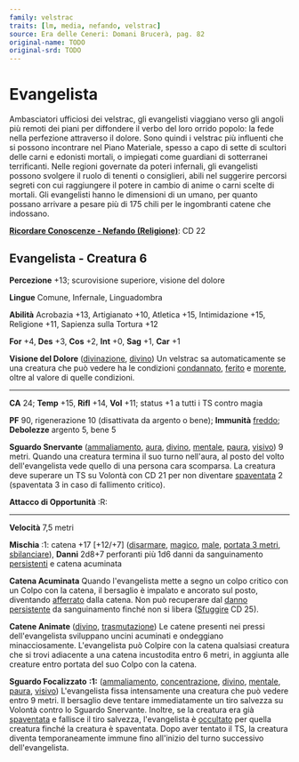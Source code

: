```yaml
---
family: velstrac
traits: [lm, media, nefando, velstrac]
source: Era delle Ceneri: Domani Brucerà, pag. 82
original-name: TODO
original-srd: TODO
---
```


# Evangelista

Ambasciatori ufficiosi dei velstrac, gli evangelisti viaggiano verso gli angoli
più remoti dei piani per diffondere il verbo del loro orrido popolo: la fede
nella perfezione attraverso il dolore. Sono quindi i velstrac più influenti che
si possono incontrare nel Piano Materiale, spesso a capo di sette di scultori
delle carni e edonisti mortali, o impiegati come guardiani di sotterranei
terrificanti. Nelle regioni governate da poteri infernali, gli evangelisti
possono svolgere il ruolo di tenenti o consiglieri, abili nel suggerire percorsi
segreti con cui raggiungere il potere in cambio di anime o carni scelte di
mortali. Gli evangelisti hanno le dimensioni di un umano, per quanto possano
arrivare a pesare più di 175 chili per le ingombranti catene che indossano.

**[Ricordare Conoscenze - Nefando (Religione)](/azioni/abilita/ricordare-conoscenze)**:
CD 22

## Evangelista - Creatura 6

**Percezione** +13; scurovisione superiore, visione del dolore

**Lingue** Comune, Infernale, Linguadombra

**Abilità** Acrobazia +13, Artigianato +10, Atletica +15, Intimidazione +15,
Religione +11, Sapienza sulla Tortura +12

**For** +4, **Des** +3, **Cos** +2, **Int** +0, **Sag** +1, **Car** +1

**Visione del Dolore** ([divinazione](/tratti/divinazione),
[divino](/tratti/divino)) Un velstrac sa automaticamente se una creatura che può
vedere ha le condizioni [condannato](/condizioni/condannato),
[ferito](/condizioni/ferito) e [morente](/tratti/morente), oltre al valore di
quelle condizioni.

---

**CA** 24; **Temp** +15, **Rifl** +14, **Vol** +11; status +1 a tutti i TS
contro magia

**PF** 90, rigenerazione 10 (disattivata da argento o bene); **Immunità**
[freddo](/tratti/freddo); **Debolezze** argento 5, bene 5

**Sguardo Snervante** ([ammaliamento](/tratti/ammaliamento),
[aura](/tratti/aura), [divino](/tratti/divino), [mentale](/tratti/mentale),
[paura](/tratti/paura), [visivo](/tratti/visivo)) 9 metri. Quando una creatura
termina il suo turno nell'aura, al posto del volto dell'evangelista vede quello
di una persona cara scomparsa. La creatura deve superare un TS su Volontà con CD
21 per non diventare [spaventata](/condizioni/spaventato) 2 (spaventata 3 in
caso di fallimento critico).

**Attacco di Opportunità** :R:

---

**Velocità** 7,5 metri

**Mischia** :1: catena +17 \[+12/+7] ([disarmare](/tratti/disarmare),
[magico](/tratti/magico), [male](/tratti/male),
[portata 3 metri](/tratti/portata), [sbilanciare](/tratti/sbilanciare)),
**Danni** 2d8+7 perforanti più 1d6 danni da sanguinamento
[persistenti](/condizioni/danno-persistente) e catena acuminata

**Catena Acuminata** Quando l'evangelista mette a segno un colpo critico con un
Colpo con la catena, il bersaglio è impalato e ancorato sul posto, diventando
[afferrato](/condizioni/afferrato) dalla catena. Non può recuperare dal
[danno persistente](/condizioni/danno-persistente) da sanguinamento finché non
si libera ([Sfuggire](/azioni/base/sfuggire) CD 25).

**Catene Animate** ([divino](/tratti/divino),
[trasmutazione](/tratti/trasmutazione)) Le catene presenti nei pressi
dell'evangelista sviluppano uncini acuminati e ondeggiano minacciosamente.
L'evangelista può Colpire con la catena qualsiasi creatura che si trovi
adiacente a una catena incustodita entro 6 metri, in aggiunta alle creature
entro portata del suo Colpo con la catena.

**Sguardo Focalizzato** **:1:** ([ammaliamento](/tratti/ammaliamento),
[concentrazione](/tratti/concentrazione), [divino](/tratti/divino),
[mentale](/tratti/mentale), [paura](/tratti/paura), [visivo](/tratti/visivo))
L'evangelista fissa intensamente una creatura che può vedere entro 9 metri. Il
bersaglio deve tentare immediatamente un tiro salvezza su Volontà contro lo
Sguardo Snervante. Inoltre, se la creatura era già
[spaventata](/condizioni/spaventato) e fallisce il tiro salvezza, l'evangelista
è [occultato](/condizioni/occultato) per quella creatura finché la creatura è
spaventata. Dopo aver tentato il TS, la creatura diventa temporaneamente immune
fino all'inizio del turno successivo dell'evangelista.
